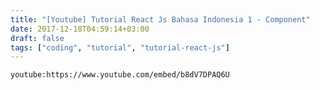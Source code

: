 ```yaml
---
title: "[Youtube] Tutorial React Js Bahasa Indonesia 1 - Component"
date: 2017-12-18T04:59:14+03:00
draft: false
tags: ["coding", "tutorial", "tutorial-react-js"]
---
```


`youtube:https://www.youtube.com/embed/b8dV7DPAQ6U`